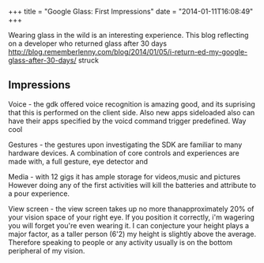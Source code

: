 +++
title = "Google Glass: First Impressions"
date = "2014-01-11T16:08:49"
+++

Wearing glass in the wild is an interesting experience. This blog reflecting on a developer who returned glass after 30 days http://blog.rememberlenny.com/blog/2014/01/05/i-return-ed-my-google-glass-after-30-days/ struck



Impressions
------
Voice - the gdk offered voice recognition is amazing good, and its suprising that this is performed on the client side. Also new apps sideloaded also can have their apps specified by the voicd command trigger predefined. Way cool

Gestures - the gestures upon investigating the SDK are familiar to many hardware devices. A combination of core controls and experiences are made with, a full gesture, eye detector and

Media - with 12 gigs it has ample storage for videos,music and pictures However doing any of the first activities will kill the batteries and attribute to a pour experience.

View screen - the view screen takes up no more thanapproximately  20% of your vision space of your right eye. If you position it correctly, i'm wagering you will forget you're even wearing it. I can conjecture your height plays a major factor, as a taller person (6'2) my height is slightly above the average. Therefore speaking to people or any activity usually is on the bottom peripheral of my vision.

